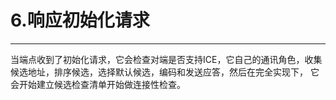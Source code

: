 ﻿# 6.响应初始化请求
------
当端点收到了初始化请求，它会检查对端是否支持ICE，它自己的通讯角色，收集候选地址，排序候选，选择默认候选，编码和发送应答，然后在完全实现下，
它会开始建立候选检查清单开始做连接性检查。

